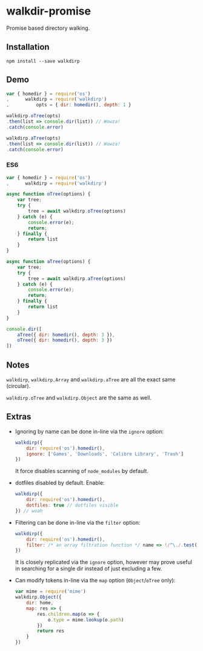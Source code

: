 # walkdir-promise

Promise based directory walking.

## Installation

```shell
npm install --save walkdirp
```

## Demo

```JavaScript
var { homedir } = require('os')
,      walkdirp = require('walkdirp')
,          opts = { dir: homedir(), depth: 1 }

walkdirp.oTree(opts)
.then(list => console.dir(list)) // Wowza!
.catch(console.error)

walkdirp.aTree(opts)
.then(list => console.dir(list)) // Wowza!
.catch(console.error)
```

### ES6

```JavaScript
var { homedir } = require('os')
,      walkdirp = require('walkdirp')

async function oTree(options) {
	var tree;
	try {
		tree = await walkdirp.oTree(options)
	} catch (e) {
		console.error(e);
		return;
	} finally {
		return list
	}
}

async function aTree(options) {
	var tree;
	try {
		tree = await walkdirp.aTree(options)
	} catch (e) {
		console.error(e);
		return;
	} finally {
		return list
	}
}

console.dir([
	aTree({ dir: homedir(), depth: 3 }),
	oTree({ dir: homedir(), depth: 3 })
])
```

## Notes

`walkdirp`, `walkdirp.Array` and `walkdirp.aTree` are all the exact same (circular).

`walkdirp.oTree` and `walkdirp.Object` are the same as well.

## Extras


+ Ignoring by name can be done in-line via the `ignore` option:

	```JavaScript
	walkdirp({
		dir: require('os').homedir(),
		ignore: ['Games', 'Downloads', 'Calibre Library', 'Trash']
	})
	```

	It force disables scanning of `node_modules` by default.
+ dotfiles disabled by default. Enable:

	```JavaScript
	walkdirp({
		dir: require('os').homedir(),
		dotfiles: true // dotfiles visible
	}) // woah
	```
+ Filtering can be done in-line via the `filter` option:

	```JavaScript
	walkdirp({
		dir: require('os').homedir(),
		filter: /* an array filtration function */ name => !/^\./.test(name)
	})
	```

	It is closely replicated via the `ignore` option, however may prove useful in searching for a single dir instead of just excluding a few.
+ Can modify tokens in-line via the `map` option (`Object`/`oTree` only):

	```JavaScript
	var mime = require('mime')
	walkdirp.Object({
		dir: home,
		map: res => {
			res.children.map(o => {
				o.type = mime.lookup(o.path)
			})
			return res
		}
	})
	```
